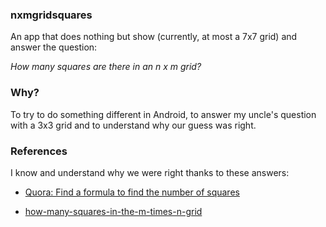 ### nxmgridsquares

An app that does nothing but show (currently, at most a 7x7 grid) and answer the question:

_How many squares are there in an n x m grid?_

### Why?
To try to do something different in Android, to answer my uncle's question with a 3x3 grid and to understand why our guess was right.

### References
I know and understand why we were right thanks to these answers:
* [Quora: Find a formula to find the number of squares](https://www.quora.com/Consider-it-as-an-N*M-Grid-Can-you-find-a-formula-to-find-the-number-of-squares)

* [how-many-squares-in-the-m-times-n-grid](https://math.stackexchange.com/questions/468148/how-many-squares-in-the-m-times-n-grid)


